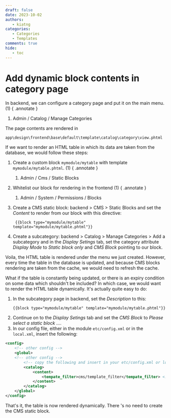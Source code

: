 ```yaml
---
draft: false
date: 2023-10-02
authors:
   - kiatng
categories:
   - Categories
   - Templates
comments: true
hide:
   - toc
---
```


# Add dynamic block contents in category page

   In backend, we can configure a category page and put it on the main menu. (1)
   { .annotate }

   1.  Admin / Catalog / Manage Categories
 
The page contents are rendered in
```
app\design\frontend\base\default\template\catalog\category\view.phtml
```

If we want to render an HTML table in which its data are taken from the database, we would follow these steps:

<!-- more -->

   1. Create a custom block `mymodule/mytable` with template `mymodule/mytable.phtml`. (1)
   { .annotate }
      1.  Admin / Cms / Static Blocks

   2. Whitelist our block for rendering in the frontend (1)
   { .annotate }
      1.  Admin / System / Permissions / Blocks

   3. Create a CMS static block: backend > CMS > Static Blocks and set the _Content_ to render from our block with this directive:
      ```
       {{block type="mymodule/mytable" template="mymodule/mytable.phtml"}}
      ```
   4. Create a subcategory: backend > Catalog > Manage Categories > Add a subcategory and in the _Display Setings_ tab, set the category attribute _Display Mode_ to _Static block only_ and _CMS Block_ pointing to our block.

Voila, the HTML table is rendered under the menu we just created. However, every time the table in the database is updated, and because CMS blocks rendering are taken from the cache, we would need to refresh the cache.

What if the table is constantly being updated, or there is an expiry condition on some data which shouldn't be included? In which case, we would want to render the HTML table dynamically. It's actually quite easy to do:

1. In the subcategory page in backend, set the _Description_ to this:
    ```
    {{block type="mymodule/mytable" template="mymodule/mytable.phtml"}}
    ```
2. Continue on to the _Display Setings_ tab and set the _CMS Block_ to _Please select a static block ..._.
3. In our config file, either in the module `etc/config.xml` or in the `local.xml`, insert the following:

```xml
<config>
    <!-- other config -->
    <global>
    <!-- other config -->
        <!-- copy the following and insert in your etc/config.xml or local.xml -->
        <catalog>
            <content>
                <tempate_filter>cms/template_filter</tempate_filter> <!-- Note the typo on template must remain as "tempate". -->
            </content>
        </catalog>
    </global>
</config>
```

That's it, the table is now rendered dynamically. There 's no need to create the CMS static block.
